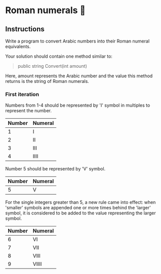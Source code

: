 # Roman numerals 🥋

## Instructions

Write a program to convert Arabic numbers into their Roman numeral equivalents.

Your solution should contain one method similar to: 
> public string Convert(int amount)

Here, amount represents the Arabic number and the value this method returns is the string of Roman numerals.

### First iteration
Numbers from 1-4 should be represented by 'I' symbol in multiples to represent the number.

|Number  |  Numeral|
| ------ | ------- | 
|1       |        I|
|2       |       II|
|3       |      III|
|4       |     IIII|

Number 5 should be represented by 'V' symbol.

| Number | Numeral |
|--------|---------|
| 5      | V      |

For the single integers greater than 5, a new rule came into effect: when 'smaller' symbols are appended one or more 
times behind the 'larger' symbol, it is considered to be added to the value representing the larger symbol.

| Number | Numeral |
|--------|---------| 
| 6      | VI      |
| 7      | VII     |
| 8      | VIII    |
| 9      | VIIII   |
